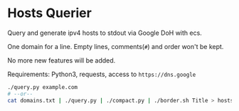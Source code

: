 # Hosts Querier

Query and generate ipv4 hosts to stdout via Google DoH with ecs.

One domain for a line. Empty lines, comments(`#`) and order won't be kept.

No more new features will be added.

Requirements: Python3, requests, access to `https://dns.google`

```bash
./query.py example.com
# --or--
cat domains.txt | ./query.py | ./compact.py | ./border.sh Title > hosts
```
